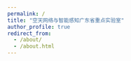 ```yaml
---
permalink: /
title: "空天网络与智能感知广东省重点实验室"
author_profile: true
redirect_from: 
  - /about/
  - /about.html
---
```


